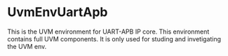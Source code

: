 # UvmEnvUartApb
This is the UVM environment for UART-APB IP core. This environment contains full UVM components. It is only used for studing and invetigating the UVM env.
